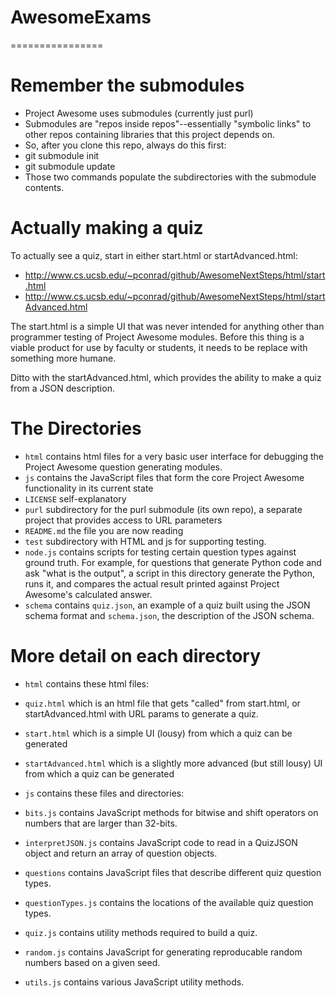 # AwesomeExams
================
 
# Remember the submodules

* Project Awesome uses submodules (currently just purl)
 * Submodules are "repos inside repos"--essentially "symbolic links" to other repos containing libraries that this project depends on.
* So, after you clone this repo, always do this first:
 * git submodule init
 * git submodule update
* Those two commands populate the subdirectories with the submodule contents.

# Actually making a quiz

To actually see a quiz, start in either start.html or startAdvanced.html:
* http://www.cs.ucsb.edu/~pconrad/github/AwesomeNextSteps/html/start.html
* http://www.cs.ucsb.edu/~pconrad/github/AwesomeNextSteps/html/startAdvanced.html

The start.html is a simple UI that was never intended for anything other than programmer testing of Project Awesome modules.   Before this thing is a viable product for use by faculty or students, it needs to be replace with something more humane.

Ditto with the startAdvanced.html, which provides the ability to make a quiz from a JSON description.

# The Directories

* `html` contains html files for a very basic user interface for debugging the Project Awesome question generating modules.  
* `js` contains the JavaScript files that form the core Project Awesome functionality in its current state  
* `LICENSE` self-explanatory  
* `purl` subdirectory for the purl submodule (its own repo), a separate project that provides access to URL parameters
* `README.md` the file you are now reading    
* `test` subdirectory with HTML and js for supporting testing.
* `node.js` contains scripts for testing certain question types against ground truth. For example, for questions that generate Python code and ask "what is the output", a script in this directory generate the Python, runs it, and compares the actual result printed against Project Awesome's calculated answer.
* `schema` contains `quiz.json`, an example of a quiz built using the JSON schema format and `schema.json`, the description of the JSON schema.


# More detail on each directory

* `html` contains these html files:
 * `quiz.html` which is an html file that gets "called" from start.html, or startAdvanced.html with URL params to generate a quiz.
 * `start.html` which is a simple UI (lousy) from which a quiz can be generated
 * `startAdvanced.html` which is a slightly more advanced (but still lousy) UI from which a quiz can be generated

* `js` contains these files and directories:
 * `bits.js` contains JavaScript methods for bitwise and shift operators on numbers that are larger than 32-bits.
 * `interpretJSON.js` contains JavaScript code to read in a QuizJSON object and return an array of question objects.
 * `questions` contains JavaScript files that describe different quiz question types.
 * `questionTypes.js` contains the locations of the available quiz question types.
 * `quiz.js` contains utility methods required to build a quiz.
 * `random.js` contains JavaScript for generating reproducable random numbers based on a given seed.
 * `utils.js` contains various JavaScript utility methods.


